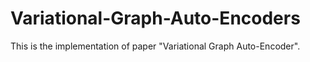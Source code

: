 # Variational-Graph-Auto-Encoders
This is the implementation of paper "Variational Graph Auto-Encoder".

